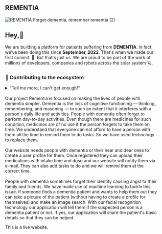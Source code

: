 ## REMENTIA

![REMENTIA Forget dementia, remember rementia (2)](https://user-images.githubusercontent.com/77490864/194696601-650bb9ef-736d-4ad2-9f3c-71b7591862eb.png)


## Hey,👋

We are building a platform for patients suffering from **DEMENTIA**. In fact, we’ve been doing this since **September, 2022**. That's when we made our first commit. 🤯. But that's just us. We are proud  to be part of the work of millions of developers, companies and robots across the solar system 🪐. 




### 🦦 Contributing to the ecosystem

<details> 
	<summary>"Tell me more, I can't get enough!"
	<br>
	<br>
	Our project Rementia is focused on making the lives of people with dementia simpler. Dementia is the loss of cognitive functioning — thinking, remembering, and reasoning — to such an extent that it interferes with a person's daily life and activities. People with dementia often forget to perform day-to-day activities. Even though there are medicines for such condition, medicines are of no use if the person forgets to take them on time. We understand that everyone can not afford to have a person with them all the time to remind them to do tasks. So we have used technology to replace them.
<br><br>
	Our website needs people with dementia or their near and dear ones to create a user profile for them. Once registered they can upload their medications with intake time and dose and our website will notify them via e-mail. They can also add tasks to do and we will remind them at the correct time.
	<br><br>
	People with dementia sometimes forget their identity causing angst to their family and friends. We have made use of machine learning to tackle this issue. If someone finds a dementia patient and wants to help them out they can take a picture of the patient (without having to create a profile for themselves) and make an image search. With our facial recognition technology our application will tell them if the suspected person is a dementia patient or not. If yes, our application will share the patient's basic details so that they can be helped.

This is a live website.
	</summary>
</details>
<br><br>



<!--
Made with 🖤
🙇‍♂️🎤⬇️
-->
